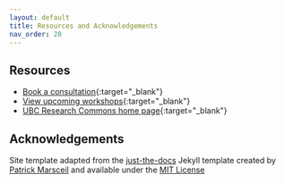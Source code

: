 ```yaml
---
layout: default
title: Resources and Acknowledgements
nav_order: 20
---
```

## Resources

- [Book a consultation](https://researchcommons.library.ubc.ca/consultation-requests/){:target="_blank"}
- [View upcoming workshops](https://researchcommons.library.ubc.ca/workshops/){:target="_blank"}
- [UBC Research Commons home page](https://researchcommons.library.ubc.ca/){:target="_blank"}


## Acknowledgements

Site template adapted from the [just-the-docs](https://github.com/pmarsceill/just-the-docs) Jekyll template created by [Patrick Marsceil](https://github.com/pmarsceill) and available under the [MIT License](http://opensource.org/licenses/MIT)
